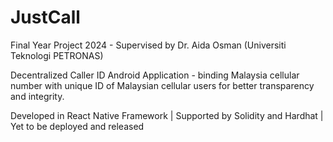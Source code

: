 # JustCall
Final Year Project 2024 - Supervised by Dr. Aida Osman (Universiti Teknologi PETRONAS)

Decentralized Caller ID Android Application - binding Malaysia cellular number with unique ID of Malaysian cellular users for better transparency and integrity.


Developed in React Native Framework |
Supported by Solidity and Hardhat |
Yet to be deployed and released
